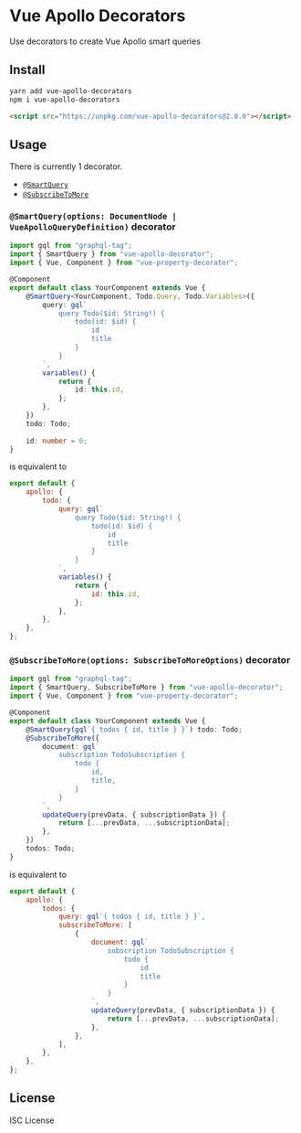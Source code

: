# Vue Apollo Decorators

Use decorators to create Vue Apollo smart queries

## Install

```bash
yarn add vue-apollo-decorators
npm i vue-apollo-decorators
```

``` html
<script src="https://unpkg.com/vue-apollo-decorators@2.0.0"></script>
```

## Usage

There is currently 1 decorator.

- [`@SmartQuery`](#SmartQuery)
- [`@SubscribeToMore`](#SubscribeToMore)

### <a name="SmartQuery"></a> `@SmartQuery(options: DocumentNode | VueApolloQueryDefinition)` decorator

``` ts
import gql from "graphql-tag";
import { SmartQuery } from "vue-apollo-decorator";
import { Vue, Component } from "vue-property-decorator";

@Component
export default class YourComponent extends Vue {
    @SmartQuery<YourComponent, Todo.Query, Todo.Variables>({
        query: gql`
            query Todo($id: String!) {
                todo(id: $id) {
                    id
                    title
                }
            }
        `,
        variables() {
            return {
                id: this.id,
            };
        },
    })
    todo: Todo;
    
    id: number = 0;
}
```

is equivalent to

``` js
export default {
    apollo: {
        todo: {
            query: gql`
                query Todo($id: String!) {
                    todo(id: $id) {
                        id
                        title
                    }
                }
            `,
            variables() {
                return {
                    id: this.id,
                };
            },
        },
    },
};
```

### <a name="SubscribeToMore"></a> `@SubscribeToMore(options: SubscribeToMoreOptions)` decorator

``` ts
import gql from "graphql-tag";
import { SmartQuery, SubscribeToMore } from "vue-apollo-decorator";
import { Vue, Component } from "vue-property-decorator";

@Component
export default class YourComponent extends Vue {
    @SmartQuery(gql`{ todos { id, title } }`) todo: Todo;
    @SubscribeToMore({
        document: gql`
            subscription TodoSubscription {
                todo {
                    id,
                    title,
                }
            }
        `,
        updateQuery(prevData, { subscriptionData }) {
            return [...prevData, ...subscriptionData];
        },
    })
    todos: Todo;
}
```

is equivalent to

``` js
export default {
    apollo: {
        todos: {
            query: gql`{ todos { id, title } }`,
            subscribeToMore: [
                {
                    document: gql`
                        subscription TodoSubscription {
                            todo {
                                id
                                title
                            }
                        }
                    `,
                    updateQuery(prevData, { subscriptionData }) {
                        return [...prevData, ...subscriptionData];
                    },
                },
            ],
        },
    },
};
```

## License

ISC License
